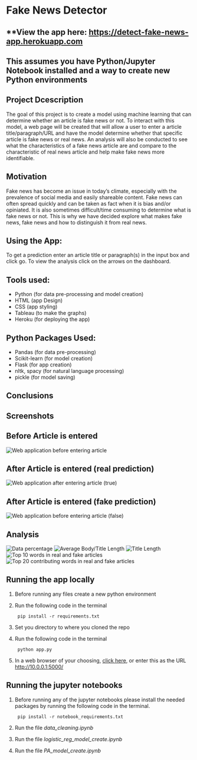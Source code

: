 # Fake News Detector
## **View the app here: https://detect-fake-news-app.herokuapp.com

## This assumes you have Python/Jupyter Notebook installed and a way to create new Python environments
## Project Dcescription
The goal of this project is to create a model using machine learning that can determine whether an article is fake news or not. To interact with this model, a web page will be created that will allow a user to enter a article title/paragraph/URL and have the model determine whether that specific article is fake news or real news. An analysis will also be conducted to see what the characteristics of a fake news article are and compare to the characteristic of real news article and help make fake news more identifiable.

## Motivation
Fake news has become an issue in today’s climate, especially with the prevalence of social media and easily shareable content. Fake news can often spread quickly and can be taken as fact when it is bias and/or opiniated. It is also sometimes difficult/time consuming to determine what is fake news or not. This is why we have decided explore what makes fake news, fake news and how to distinguish it from real news.

## **Using the App**:
To get a prediction enter an article title or paragraph(s) in the input box and click go. To view the analysis click on the arrows on the dashboard.

## **Tools used**:
- Python (for data pre-processing and model creation)
- HTML (app Design)
- CSS (app styling)
- Tableau (to make the graphs)
- Heroku (for deploying the app)


## **Python Packages Used**:
- Pandas (for data pre-processing)
- Scikit-learn (for model creation)
- Flask (for app creation)
- nltk, spacy (for natural language processing)
- pickle (for model saving)

## **Conclusions**


## **Screenshots**
## **Before Article is entered**
![Web application before entering article](Screenshots/enter.png)

## **After Article is entered (real prediction)**
![Web application after entering article (true)](Screenshots/true.png)

## **After Article is entered (fake prediction)**
![Web application before entering article (false)](Screenshots/fake.png)

## **Analysis**
![Data percentage](Screenshots/tableau1.png)
![Average Body/Title Length](Screenshots/tableau2.png)
![Title Length](Screenshots/tableau3.png)
![Top 10 words in real and fake articles](Screenshots/tableau4.png)
![Top 20 contributing  words in real and fake articles](Screenshots/tableau5.png)

## **Running the app locally**
1. Before running any files create a new python environment
2. Run the following code in the terminal 
       
        pip install -r requirements.txt
        
3. Set you directory to where you cloned the repo
4. Run the following code in the terminal
        
        python app.py

5. In a web browser of your choosing, [click here](http://10.0.0.1:5000/), or enter this as the URL http://10.0.0.1:5000/

## **Running the jupyter notebooks**
1. Before running any of the jupyter notebooks please install the needed packages by running the following code in the terminal.

        pip install -r notebook_requirements.txt

2. Run the file *data_cleaning.ipynb* 

3. Run the file *logistic_reg_model_create.ipynb* 

4. Run the file *PA_model_create.ipynb*
